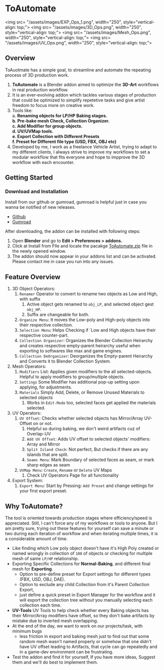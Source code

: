 # ToAutomate
<img src= "/assets/images/EXP_Ops_1.png", width="250", style="vertical-align: top;">
<img src= "/assets/images/3D_Ops.png", width="250", style="vertical-align: top;">
<img src= "/assets/images/Mesh_Ops.png", width="250", style="vertical-align: top;">
<img src= "/assets/images/UV_Ops.png", width="250", style="vertical-align: top;">


## **Overview**
ToAuotmate has a simple goal, to streamline and automate the repeating process of 3D production work.


1. **ToAutomate** is a Blender addon aimed to optimize the **3D-Art** workflows in real production workflow.
2. It is an ever-evolving addon which tackles various stages of production that could be optimized to simplify repetetive tasks and give artist freedom to focus more on creative work.
3. Tools like: <br>
    a. **Renaming objects for LP/HP Baking stages.<br>
    b. Pre-bake mesh Check, Collection Organizer.<br>
    c. Add Modifier for group objects.<br>
    d. UV/UVMap tools.<br>
    e. Export Collection with Different Presets<br>
        f. Preset for DIfferent file type (USD, FBX, OBJ etc)**
5. Developed by me, I work as a freelance Vehicle Artist, trying to adapt to my different clients, I always strive to improve my workflows to set a modular workflow that fits everyone and hope to impprove the 3D workflow with each encounter.

## **Getting Started**
### Download and Installation
Install from our github or gumroad, gumroad is helpful just in case you wanna be notified of new releases. 

* [Github](https://github.com/deepdesperate/ToAutomate)
* [Gumroad](https://namandeep.gumroad.com/)

<!-- Add Information about installing in Blender 4.2+ -->

After downloading, the addon can be installed with following steps: <br>
1. Open **Blender** and go to **Edit > Preferences > addons.** 
2. Click at Install from FIle and locate the pacakge [ToAutomate.zip](https://github.com/deepdesperate/ToAutomate) file in the newly opened window. <br>
3. The addon should now appear in your addons list and can be activated. 
Please contact me in case you run into any issues.

## **Feature Overview**
1. 3D Object Operators: <br>
    <!-- <img src="/assets/images/3DMenu.png" width=200> -->
    1. `Renamer` Operator to convert to rename two objects as Low and High, with suffix
        1. Active object gets renamed to `obj_LP`, and selected object gest `obj_HP`.
        2. Suffix are changeable for both.
    2. `Organize Menu`: It moves the Low-poly and High-poly objects into their respective collection.
    3. `Selection Menu`: Helps Checking if `Low and High objects have their respective counter-part.
    4. `Collection Organizer`: Organizes the Blender Collection Heirarchy and creates respective empty-parent heirarchy useful when exporting to softwares like max and game engines.
    5. `Collection DeOrganizer`: Deorganizes the Empty-parent Heirarchy and Converts it to Blender Collection System.
2. Mesh Operators:
    1. `Modifiers` List: Applies given modifiers to the all selected-objects. Helpful to apply modifiers to group/multiple objects.
    2. `Settings` Some Modifier has additional pop-up setting upon applying, for adjustments.
    3. `Materials` Simply Add, Delete, or Remove Unused Materials to selected objects
        1. Works in `Edit-Mode` too, selected faces get applied the materials selected.
3. UV Operators:
    1. `UV Offset`: Checks whether selected objects has Mirror/Array UV-Offset on or not.
        1. Helpful so during baking, we don't weird artifacts cuz of Overlap-UV
        2. `Add UV Offset`: Adds UV offset to selected objects' modifiers: Array and Mirror
        3. `Split Island Check`: Not perfect, But checks if there are any islands that are split.
        4. `Seams Menu`: Mark Boundary of selected faces as seam, or mark sharp edges as seam
    2. `UVMap Menu`: `Create`, `Rename` or `Delete` UV Maps
        1. Check UV Operators Page for all functionality
4. Export System:
    1. `Export Menu`: Start by Pressing: `Add Preset` and change settings for your first export preset.
    

## **Why ToAutomate?**
The tool is oriented towards production stages where efficiency/speed is appreciated. Still, I can't force any of my workflows or tools to anyone. 
But I am pretty sure, trying out these features for yourself can save a minute or two during each iteration of workflow and when iterating multiple times, it is a considerable amount of time.

- Like finding which Low poly object doesn't have it's High Poly created or named wrongly in collection of `100` of objects or checking for multiple mesh of same `LP/HP` relationship.
- Exporting Specific Collections for **Normal-Baking**, and different final mesh for **Exporting**.<br>
    - Option to pre-define preset for Export settings for different types (FBX, USD, OBJ, DAE).
    - Option to exclude any child Collection from it's Parent Collection Export, 
    - just define a quick preset in Export Manager for the workflow and it will export the collection tree without you manually selecting each collection each time.
- **UV-Tools** UV Tools to help check whether every Baking objects has their Mirror/Array modifiers have offset, so they don't bake artifacts by mistake due to inverted mesh overlapping.
- At the end of the day, we want to work on our projects/task, with minimum bugs
    - less friction in export and baking mesh just to find out that some random mesh wasn't named properly or somehow that one didn't have UV offset leading to Artifacts, that cycle can go repeatedly and in a game-dev environment can be frustrating.
- Test the addon and find it for yourself, If you have more ideas, Suggest them and we'll do best to implement them.


